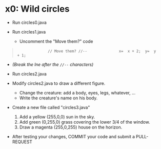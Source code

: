 # x0:  Wild circles

* Run circles0.java

* Run circles1.java 
   * Uncomment the "Move them?" code 
>`              // Move them? //--`
>`              x=  x + 2;  y=  y + 1;`
   * _(Break the lne after the `//--` characters)_

* Run circles2.java
* Modify circles2.java to draw a different figure.
    * Change the creature:  add a body, eyes, legs, whatever, ...
    * Write the creature's name on his body.
    
* Create a new file called "circles3.java"
    1. Add a yellow (255,0,0) sun in the sky.
    2. Add green (0,255,0) grass covering the lower 3/4 of the window.
    3. Draw a magenta (255,0,255) house on the horizon.

* After testing your changes, COMMIT your code and submit a PULL-REQUEST
